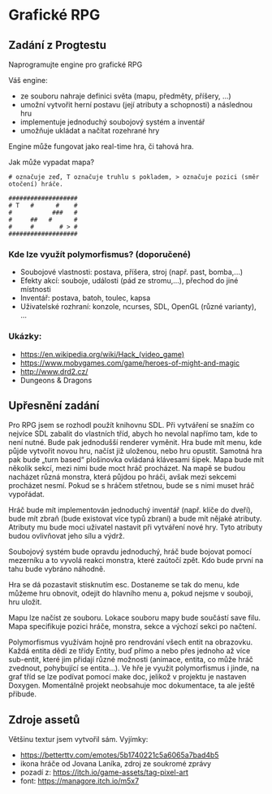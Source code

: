 # Grafické RPG

## Zadání z Progtestu

Naprogramujte engine pro grafické RPG

Váš engine:

* ze souboru nahraje definici světa (mapu, předměty, příšery, ...)
* umožní vytvořit herní postavu (její atributy a schopnosti) a následnou hru
* implementuje jednoduchý soubojový systém a inventář
* umožňuje ukládat a načítat rozehrané hry

Engine může fungovat jako real-time hra, či tahová hra.

Jak může vypadat mapa?

`# označuje zeď, T označuje truhlu s pokladem, > označuje pozici (směr otočení) hráče.`

```
###################
# T   #      #    #
#           ###   #
#     ##   #      #
#     #       # > #
###################
```

### Kde lze využít polymorfismus? (doporučené)

* Soubojové vlastnosti: postava, příšera, stroj (např. past, bomba,...)
* Efekty akcí: souboje, události (pád ze stromu,...), přechod do jiné místnosti
* Inventář: postava, batoh, toulec, kapsa
* Uživatelské rozhraní: konzole, ncurses, SDL, OpenGL (různé varianty), ...

### Ukázky:

* https://en.wikipedia.org/wiki/Hack_(video_game)
* https://www.mobygames.com/game/heroes-of-might-and-magic
* http://www.drd2.cz/
* Dungeons & Dragons

## Upřesnění zadání

Pro RPG jsem se rozhodl použít knihovnu SDL. Při vytváření se snažím co nejvíce SDL zabalit do vlastních tříd, abych ho
nevolal napřímo tam, kde to není nutné. Bude pak jednodušší renderer vyměnit. Hra bude mít menu, kde půjde vytvořit
novou hru, načíst již uloženou, nebo hru opustit. Samotná hra pak bude „turn based“ plošinovka ovládaná klávesami
šipek. Mapa bude mít několik sekcí, mezi nimi bude moct hráč procházet. Na mapě se budou nacházet různá monstra,
která půjdou po hráči, avšak mezi sekcemi procházet nesmí. Pokud se s hráčem střetnou, bude se s nimi muset hráč
vypořádat.

Hráč bude mít implementován jednoduchý inventář (např. klíče do dveří), bude mít zbraň (bude existovat více typů zbraní)
a bude mít nějaké atributy. Atributy mu bude moci uživatel nastavit při vytváření nové hry. Tyto atributy budou
ovlivňovat
jeho sílu a výdrž.

Soubojový systém bude opravdu jednoduchý, hráč bude bojovat pomocí mezerníku a to vyvolá reakci monstra, které zaútočí
zpět.
Kdo bude první na tahu bude vybráno náhodně.

Hra se dá pozastavit stisknutím esc. Dostaneme se tak do menu, kde můžeme hru obnovit, odejít do hlavního menu a, pokud
nejsme v souboji, hru uložit.

Mapu lze načíst ze souboru. Lokace souboru mapy bude součástí save filu. Mapa specifikuje pozici hráče, monstra, sekce a
výchozí sekci po načtení.

Polymorfismus využívám hojně pro rendrování všech entit na obrazovku. Každá entita dědí ze třídy Entity, buď přímo a
nebo
přes jednoho až více sub-entit, které jim přidají různé možnosti (animace, entita, co může hráč zvednout, pohybující se
entita…).
Ve hře je využit polymorfismus i jinde, na graf tříd se lze podívat pomocí make doc, jelikož v projektu je nastaven
Doxygen.
Momentálně projekt neobsahuje moc dokumentace, ta ale ještě přibude.

## Zdroje assetů

Většinu textur jsem vytvořil sám.
Vyjímky:

* https://betterttv.com/emotes/5b1740221c5a6065a7bad4b5
* ikona hráče od Jovana Laníka, zdroj ze soukromé zprávy
* pozadí z: https://itch.io/game-assets/tag-pixel-art
* font: https://managore.itch.io/m5x7
